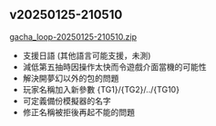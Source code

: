## v20250125-210510

[gacha_loop-20250125-210510.zip](https://mega.nz/file/VU81XCbS#UD7jR07xahZjBG-EfPH87W8i60jm1Y63qm6PWbE1oqM)

- 支援日語 (其他語言可能支援，未測)
- 減低第五抽時因操作太快而令遊戲介面當機的可能性
- 解決開夢幻以外的包的問題
- 玩家名稱加入新參數 {TG1}/{TG2}/../{TG10}
- 可定義備份模擬器的名字
- 修正名稱被拒後再起不能的問題

